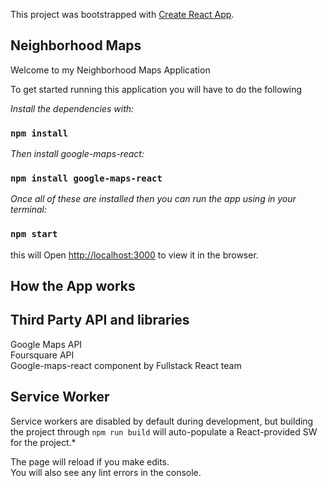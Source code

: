 This project was bootstrapped with [Create React App](https://github.com/facebook/create-react-app).

## Neighborhood Maps

Welcome to my Neighborhood Maps Application

To get started running this application you will have to do the following

*Install the dependencies with:*

  ### `npm install`

*Then install google-maps-react:*

  ### `npm install google-maps-react`

*Once all of these are installed then you can run the app using in your terminal:*

  ### `npm start`

this will Open [http://localhost:3000](http://localhost:3000) to view it in the browser.

## How the App works
 


## Third Party API and libraries

Google Maps API<br>
Foursquare API<br>
Google-maps-react component by Fullstack React team 


## Service Worker

Service workers are disabled by default during development, but building the project through `npm run build` will auto-populate a React-provided SW for the project.*

The page will reload if you make edits.<br>
You will also see any lint errors in the console.

